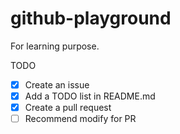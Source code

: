 # github-playground
For learning purpose.

TODO

- [x] Create an issue
- [x] Add a TODO list in README.md
- [x] Create a pull request
- [ ] Recommend modify for PR
